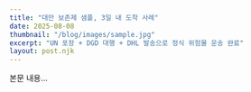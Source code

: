 ```yaml
---
title: "대만 보존제 샘플, 3일 내 도착 사례"
date: 2025-08-08
thumbnail: "/blog/images/sample.jpg"
excerpt: "UN 포장 + DGD 대행 + DHL 발송으로 정식 위험물 운송 완료"
layout: post.njk
---
```

본문 내용...
